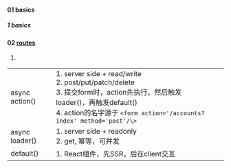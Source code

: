 



#### 01 basics

##### 1 basics



#### 02 [routes](https://remix.run/docs/en/main/route/action)

1. 

|                |                                                              |      |
| -------------- | ------------------------------------------------------------ | ---- |
| async action() | 1. server side + read/write<br />2. post/put/patch/delete<br />3. 提交form时，action先执行，然后触发loader()，再触发default()<br />4. action的名字源于 `<form action='/accounts?index' method='post'/\>` |      |
| async loader() | 1. server side + readonly<br />2. get, 幂等，可并发          |      |
| default()      | 1. React组件，先SSR，后在client交互                          |      |









